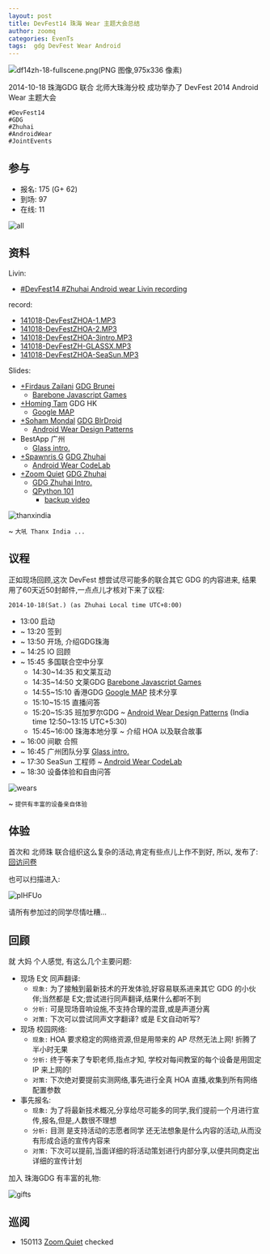 ```yaml
---
layout: post
title: DevFest14 珠海 Wear 主题大会总结
author: zoomq
categories: EvenTs
tags:  gdg DevFest Wear Android
---
```


![df14zh-18-fullscene.png(PNG 图像,975x336 像素)](http://0.zoomquiet.top/ZHGDG/2014/141018-devfest/foto/df14zh-18-fullscene.png?imageView2/2/w/450)

2014-10-18 珠海GDG 联合 北师大珠海分校 成功举办了 DevFest 2014 Android Wear 主题大会

    #DevFest14
    #GDG
    #Zhuhai
    #AndroidWear
    #JointEvents

<!--more-->

## 参与

- 报名: 175 (G+ 62)
- 到场: 97
- 在线: 11

![all](http://0.zoomquiet.top/ZHGDG/2014/141018-devfest/foto/df14zh-1-all.png)

## 资料

Livin:

- [#DevFest14 #Zhuhai Android wear Livin recording](https://www.youtube.com/watch?v=j1No6MFAmYI)

record:

- [141018-DevFestZHOA-1.MP3](http://0.zoomquiet.top/ZHGDG/2014/141018-devfest/141018-DevFestZHOA-1.MP3)
- [141018-DevFestZHOA-2.MP3](http://0.zoomquiet.top/ZHGDG/2014/141018-devfest/141018-DevFestZHOA-2.MP3)
- [141018-DevFestZHOA-3intro.MP3](http://0.zoomquiet.top/ZHGDG/2014/141018-devfest/141018-DevFestZHOA-3intro.MP3)
- [141018-DevFestZH-GLASSX.MP3](http://0.zoomquiet.top/ZHGDG/2014/141018-devfest/141018-DevFestZH-GLASSX.MP3)
- [141018-DevFestZHOA-SeaSun.MP3](http://0.zoomquiet.top/ZHGDG/2014/141018-devfest/141018-DevFestZHOA-SeaSun.MP3)


Slides:

- [+Firdaus Zailani](https://plus.google.com/+FirdausZailani) [GDG Brunei](https://developers.google.com/groups/chapter/105666592364623935060/)
    + [Barebone Javascript Games](http://mfirdaus.net/js_gamedev/#/)
- [+Homing Tam](https://plus.google.com/u/0/+HomingTamMC) GDG HK
    + [Google MAP](https://speakerdeck.com/zoomquiet/number-devfest14-zhuhai-google-map-dev)
- [+Soham Mondal](https://plus.google.com/+SohamMondal) [GDG BlrDroid](https://developers.google.com/groups/chapter/107164202864939006825/)
    + [Android Wear Design Patterns](https://speakerdeck.com/soham/android-wear-design-patterns-at-weardroid)
- BestApp 广州
    + [Glass intro.](https://speakerdeck.com/zoomquiet/defest14-zhuhai-glass-intro)
- [+Spawnris G](https://plus.google.com/u/0/+SpawnrisG) [GDG Zhuhai](https://developers.google.com/groups/chapter/113382777332300419074/)
    + [Android Wear CodeLab](https://speakerdeck.com/zoomquiet/devfest14-zhuhai-android-wear-codelab)
- [+Zoom Quiet](https://plus.google.com/+ZoomQuiet) [GDG Zhuhai](https://developers.google.com/groups/chapter/113382777332300419074/)
    + [GDG Zhuhai Intro.](https://speakerdeck.com/zoomquiet/devfest14-zhuhai-gdg-intro)
    + [QPython 101](https://speakerdeck.com/zoomquiet/qpy-101-for-devfest-2014-android-wear-from-zhuhai)
        + [backup video](https://www.youtube.com/watch?v=S7QEjWymDXg)



![thanxindia](http://0.zoomquiet.top/ZHGDG/2014/141018-devfest/foto/df14zh-15-thanxindia.png)

~ `大吼 Thanx India ...`

## 议程
正如现场回顾,这次 DevFest 想尝试尽可能多的联合其它 GDG 的内容进来,
结果用了60天近50封邮件,一点点儿才核对下来了议程:

`2014-10-18(Sat.) (as Zhuhai Local time UTC+8:00)`

- 13:00 启动
- ~ 13:20 签到
- ~ 13:50 开场, 介绍GDG珠海 
- ~ 14:25 IO 回顾 
- ~ 15:45 多国联合空中分享
    - 14:30~14:35 和文莱互动
    - 14:35~14:50 文莱GDG [Barebone Javascript Games](http://mfirdaus.net/js_gamedev/#/)
    - 14:55~15:10 香港GDG [Google MAP](https://speakerdeck.com/zoomquiet/number-devfest14-zhuhai-google-map-dev) 技术分享
    - 15:10~15:15 直播问答
    - 15:20~15:35 班加罗尔GDG ~ [Android Wear Design Patterns](https://speakerdeck.com/soham/android-wear-design-patterns-at-weardroid)
        (India time 12:50~13:15 UTC+5:30)
    - 15:45~16:00 珠海本地分享 ~ 介绍 HOA 以及联合故事
- ~ 16:00 间歇 合照 
- ~ 16:45 广州团队分享 [Glass intro.](https://speakerdeck.com/zoomquiet/defest14-zhuhai-glass-intro)
- ~ 17:30 SeaSun 工程师 ~ [Android Wear CodeLab](https://speakerdeck.com/zoomquiet/devfest14-zhuhai-android-wear-codelab)
- ~ 18:30 设备体验和自由问答 

![wears](http://0.zoomquiet.top/ZHGDG/2014/141018-devfest/foto/141018df-wear.jpg)

~ `提供有丰富的设备亲自体验`


## 体验
首次和 北师珠 联合组织这么复杂的活动,肯定有些点儿上作不到好,
所以, 发布了: [回访问卷](https://gdgdocs.org/r/pIHFUo)

也可以扫描进入:

![pIHFUo](https://gdgdocs.org/qr/pIHFUo)

请所有参加过的同学尽情吐糟...


## 回顾
就 大妈 个人感觉, 有这么几个主要问题:

- 现场 E文 同声翻译:
    + `现象:` 为了接触到最新技术的开发体验,好容易联系进来其它 GDG 的小伙伴;当然都是 E文;尝试进行同声翻译,结果什么都听不到
    + `分析:` 可是现场音响设施,不支持合理的混音,或是声道分离
    + `对策:` 下次可以尝试同声文字翻译? 或是 E文自动听写?
- 现场 校园网络:
    + `现象:` HOA 要求稳定的网络资源,但是用带来的 AP 尽然无法上网! 折腾了半小时无果
    + `分析:` 终于等来了专职老师,指点才知, 学校对每间教室的每个设备是用固定IP 来上网的!
    + `对策:` 下次绝对要提前实测网络,事先进行全真 HOA 直播,收集到所有网络配置参数
- 事先报名:
    + `现象:` 为了将最新技术概况,分享给尽可能多的同学,我们提前一个月进行宣传,报名,但是,人数很不理想
    + `分析:` 目测 是支持活动的志愿者同学 还无法想象是什么内容的活动,从而没有形成合适的宣传内容来
    + `对策:` 下次可以提前,当面详细的将活动策划进行内部分享,以便共同商定出详细的宣传计划



加入 珠海GDG 有丰富的礼物:

![gifts](http://0.zoomquiet.top/ZHGDG/2014/141018-devfest/foto/141018df-gifts.jpg)





## 巡阅
- 150113 [Zoom.Quiet](http://zoomquiet.io/) checked




